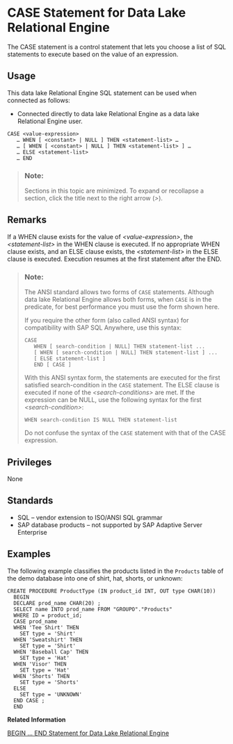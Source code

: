 <!-- loioa614f1b784f21015881ec813cf926bf0 -->

# CASE Statement for Data Lake Relational Engine

The CASE statement is a control statement that lets you choose a list of SQL statements to execute based on the value of an expression.



<a name="loioa614f1b784f21015881ec813cf926bf0__section_ovp_dvr_znb"/>

## Usage

This data lake Relational Engine SQL statement can be used when connected as follows:

-   Connected directly to data lake Relational Engine as a data lake Relational Engine user.



```
CASE <value-expression>
   … WHEN [ <constant> | NULL ] THEN <statement-list> …
   … [ WHEN [ <constant> | NULL ] THEN <statement-list> ] …
   … ELSE <statement-list>
   … END
```



> ### Note:  
> Sections in this topic are minimized. To expand or recollapse a section, click the title next to the right arrow \(*\>*\).



<a name="loioa614f1b784f21015881ec813cf926bf0__IQ_Usage"/>

## Remarks

If a WHEN clause exists for the value of *<value-expression\>*, the *<statement-list\>* in the WHEN clause is executed. If no appropriate WHEN clause exists, and an ELSE clause exists, the *<statement-list\>* in the ELSE clause is executed. Execution resumes at the first statement after the END.

> ### Note:  
> The ANSI standard allows two forms of `CASE` statements. Although data lake Relational Engine allows both forms, when `CASE` is in the predicate, for best performance you must use the form shown here.
> 
> If you require the other form \(also called ANSI syntax\) for compatibility with SAP SQL Anywhere, use this syntax:
> 
> ```
> CASE
>    WHEN [ search-condition | NULL] THEN statement-list ...
>    [ WHEN [ search-condition | NULL] THEN statement-list ] ...
>    [ ELSE statement-list ]
>    END [ CASE ]
> ```
> 
> With this ANSI syntax form, the statements are executed for the first satisfied search-condition in the `CASE` statement. The ELSE clause is executed if none of the *<search-conditions\>* are met. If the expression can be NULL, use the following syntax for the first *<search-condition\>*:
> 
> ```
> WHEN search-condition IS NULL THEN statement-list
> ```
> 
> Do not confuse the syntax of the `CASE` statement with that of the CASE expression.



<a name="loioa614f1b784f21015881ec813cf926bf0__IQ_Permissions"/>

## Privileges

None



<a name="loioa614f1b784f21015881ec813cf926bf0__IQ_Standards"/>

## Standards

-   SQL – vendor extension to ISO/ANSI SQL grammar
-   SAP database products – not supported by SAP Adaptive Server Enterprise



<a name="loioa614f1b784f21015881ec813cf926bf0__IQ_Examples"/>

## Examples

The following example classifies the products listed in the `Products` table of the demo database into one of shirt, hat, shorts, or unknown:

```
CREATE PROCEDURE ProductType (IN product_id INT, OUT type CHAR(10))
  BEGIN
  DECLARE prod_name CHAR(20) ;
  SELECT name INTO prod_name FROM "GROUPO"."Products"
  WHERE ID = product_id;
  CASE prod_name
  WHEN 'Tee Shirt' THEN
    SET type = 'Shirt'			
  WHEN 'Sweatshirt' THEN
    SET type = 'Shirt'
  WHEN 'Baseball Cap' THEN
    SET type = 'Hat'
  WHEN 'Visor' THEN
    SET type = 'Hat'
  WHEN 'Shorts' THEN
    SET type = 'Shorts'
  ELSE
    SET type = 'UNKNOWN'
  END CASE ;
  END
```

**Related Information**  


[BEGIN … END Statement for Data Lake Relational Engine](begin-end-statement-for-data-lake-relational-engine-a6142de.md "Groups SQL statements together.")

